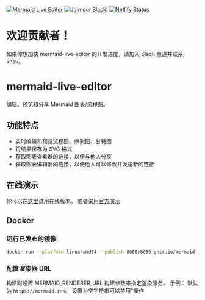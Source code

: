 [![Mermaid Live Editor](https://img.shields.io/endpoint?url=https://dashboard.cypress.io/badge/detailed/2ckppp/master&style=flat&logo=cypress)](https://dashboard.cypress.io/projects/2ckppp/runs) [![Join our Slack!](https://img.shields.io/static/v1?message=join%20chat&color=9cf&logo=slack&label=slack)](https://join.slack.com/t/mermaid-talk/shared_invite/enQtNzc4NDIyNzk4OTAyLWVhYjQxOTI2OTg4YmE1ZmJkY2Y4MTU3ODliYmIwOTY3NDJlYjA0YjIyZTdkMDMyZTUwOGI0NjEzYmEwODcwOTE) [![Netlify Status](https://api.netlify.com/api/v1/badges/27fa023d-7c73-4a3f-9791-b3b657a47100/deploy-status)](https://app.netlify.com/sites/mermaidjs/deploys)

# 欢迎贡献者！

如果你想加快 mermaid-live-editor 的开发进度，请加入 Slack 频道并联系 knsv。

# mermaid-live-editor

编辑、预览和分享 Mermaid 图表/流程图。

## 功能特点

- 实时编辑和预览流程图、序列图、甘特图
- 将结果保存为 SVG 格式
- 获取图表查看器的链接，以便与他人分享
- 获取图表编辑器的链接，以便他人可以修改并发送新的链接

## 在线演示

你可以在[这里](https://runcode.w3cschool.cn/mermaid/)试用在线版本。
或者试用[官方演示](https://mermaid.live/)

## Docker

### 运行已发布的镜像

```bash
docker run --platform linux/amd64 --publish 8000:8080 ghcr.io/mermaid-js/mermaid-live-editor
```

### 配置渲染器 URL

构建时设置 MERMAID_RENDERER_URL 构建参数来指定渲染服务。
示例：
默认为 `https://mermaid.ink`。
设置为空字符串可以禁用"操作
